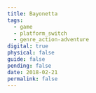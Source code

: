 ```yaml
---
title: Bayonetta
tags:
  - game
  - platform_switch
  - genre_action-adventure
digital: true
physical: false
guide: false
pending: false
date: 2018-02-21
permalink: false
---
```

